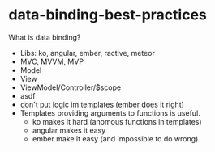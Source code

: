 data-binding-best-practices
===========================
What is data binding?
- Libs: ko, angular, ember, ractive, meteor
- MVC, MVVM, MVP
- Model
- View
- ViewModel/Controller/$scope
- asdf
- don't put logic im templates (ember does it right)
- Templates providing arguments to functions is useful.
  - ko makes it hard (anomous functions in templates)
  - angular makes it easy
  - ember make it easy (and impossible to do wrong)
